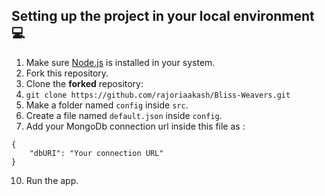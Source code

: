## Setting up the project in your local environment💻
1. Make sure [Node.js](https://nodejs.org/en/download/) is installed in your system.
2. Fork this repository.
3. Clone the **forked** repository:
5. `git clone https://github.com/rajoriaakash/Bliss-Weavers.git`
7. Make a folder named `config` inside `src`.
8. Create a file named `default.json` inside `config`.
9. Add your MongoDb connection url inside this file as : 
```
{
    "dbURI": "Your connection URL"
}
```
10. Run the app.
